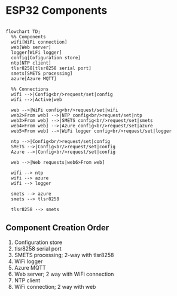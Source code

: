 # ESP32 Components
```mermaid

flowchart TD;
  %% Components
  wifi[WiFi connection]
  web[Web server]
  logger[WiFi logger]
  config[Cofiguration store]
  ntp[NTP client]
  tlsr8258[tlsr8258 serial port]
  smets[SMETS processing]
  azure[Azure MQTT]

  %% Connections
  wifi -->|Config<br/>request/set|config
  wifi -->|Active|web

  web -->|WiFi config<br/>request/set|wifi
  web2>From web] -->|NTP config<br/>request/set|ntp
  web3>From web] -->|SMETS config<br/>request/set|smets
  web4>From web] -->|Azure config<br/>request/set|azure
  web5>From web] -->|WiFi logger config<br/>request/set|logger

  ntp -->|Config<br/>request/set|config
  SMETS -->|Config<br/>request/set|config
  Azure -->|Config<br/>request/set|config

  web -->|Web requests|web6>From web]

  wifi --> ntp
  wifi --> azure
  wifi --> logger

  smets --> azure
  smets --> tlsr8258

  tlsr8258 --> smets
```

## Component Creation Order
1. Configuration store
1. tlsr8258 serial port
1. SMETS processing; 2-way with tlsr8258
1. WiFi logger
1. Azure MQTT
1. Web server; 2 way with WiFi connection
1. NTP client
1. WiFi connection; 2 way with web
